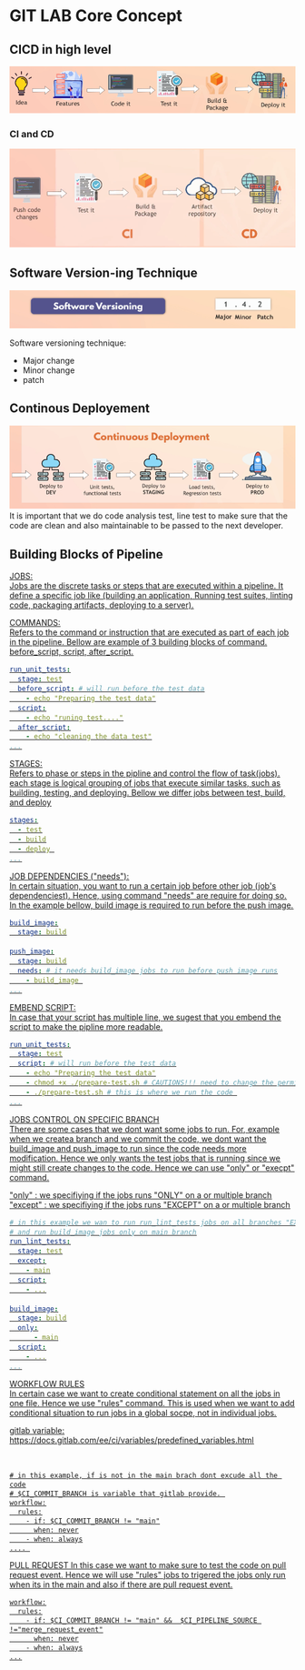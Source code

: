 # GIT LAB Core Concept


## CICD in high level
![CICD_in_highlevel](https://github.com/farellfebriano/GITLAB_CICD/blob/main/Core_Concept/Image/CICD_in_highlevel.png?raw=true)

### CI and CD
![CICD_in_highlevel](https://github.com/farellfebriano/GITLAB_CICD/blob/main/Core_Concept/Image/CI_and_CD.png?raw=true)

## Software Version-ing Technique 
![CICD_in_highlevel](https://github.com/farellfebriano/GITLAB_CICD/blob/main/Core_Concept/Image/software_versioning.png?raw=true)

Software versioning technique:
<ul>
  <li>Major change</li>
  <li>Minor change</li>
  <li>patch</li>
</ul>

## Continous Deployement
![CICD_in_highlevel](https://github.com/farellfebriano/GITLAB_CICD/blob/main/Core_Concept/Image/continous_dployement.png?raw=true)
<br/>
It is important that we do code analysis test, line test to make sure that the code are clean and also maintainable to be passed to the next developer. 

## Building Blocks of Pipeline

<span style="text-decoration: underline;"><u>JOBS:<u/></span>
<br/>
Jobs are the discrete tasks or steps that are executed within a pipeline. It define a specific job like (building an application, Running test suites, linting code, packaging artifacts, deploying to a server).

<u>COMMANDS:<u/>
<br/>
Refers to the command or instruction that are executed as part of each job in the pipeline. Bellow are example of 3 building blocks of command. before_script, script, after_script.

```yaml
run_unit_tests:
  stage: test
  before_script: # will run before the test data
    - echo "Preparing the test data"
  script:
    - echo "runing test...."
  after_script:
    - echo "cleaning the data test"
...
```

<u>STAGES:<u/>
<br/>
Refers to phase or steps in the pipline and control the flow of task(jobs). each stage is logical grouping of jobs that execute similar tasks, such as building, testing, and deploying. Bellow we differ jobs between test, build, and deploy

```yaml
stages:
  - test
  - build
  - deploy 
...
```

<u>JOB DEPENDENCIES ("needs"):<u/>
<br/>
In certain situation, you want to run a certain job before other job (job's dependenciest). Hence, using command "needs" are require for doing so. In the example bellow, build image is required to run before the push image.

```yaml
build_image:
  stage: build

push_image:
  stage: build
  needs: # it needs build_image jobs to run before push image runs
    - build_image 
...
```

EMBEND SCRIPT:
<br/>
In case that your script has multiple line, we sugest that you embend the script to make the pipline more readable. 

```yaml
run_unit_tests:
  stage: test
  script: # will run before the test data
    - echo "Preparing the test data"
    - chmod +x ./prepare-test.sh # CAUTIONS!!! need to change the permission of the script first 
    - ./prepare-test.sh # this is where we run the code 
...
```

JOBS CONTROL ON SPECIFIC BRANCH
<br/>
There are some cases that we dont want some jobs to run. For, example when we createa branch and we commit the code, we dont want the build_image and push_image to run since the code needs more modification. Hence we only wants the test jobs that is running since we might still create changes to the code. Hence we can use "only" or "execpt" command. 
<br/>

"only"    : we specifiying if the jobs runs "ONLY"  on a or multiple branch<br/>
"except"  : we specifiying if the jobs runs "EXCEPT" on a or multiple branch

```yaml
# in this example we wan to run run_lint_tests jobs on all branches "EXCEPT" main 
# and run build_image jobs only on main branch
run_lint_tests:
  stage: test
  except:
    - main
  script:
    - ...

build_image:
  stage: build
  only:
      - main
  script:
    - ...
...
```

WORKFLOW RULES
<br/>
In certain case we want to create conditional statement on all the jobs in one file. Hence we use "rules" command. This is used when we want to add conditional situation to run jobs in a global socpe, not in individual jobs. 
<br/>


gitlab variable: 
<br/>
https://docs.gitlab.com/ee/ci/variables/predefined_variables.html


<br/>

```
# in this example, if is not in the main brach dont excude all the code
# $CI_COMMIT_BRANCH is variable that gitlab provide. 
workflow:
  rules:
    - if: $CI_COMMIT_BRANCH != "main"
      when: never
    - when: always
.... 
```

PULL REQUEST
In this case we want to make sure to test the code on pull request event. Hence we will use "rules" jobs to trigered the jobs only run when its in the main and also if there are pull request event.

```
workflow:
  rules:
    - if: $CI_COMMIT_BRANCH != "main" &&  $CI_PIPELINE_SOURCE !="merge_request_event"
      when: never
    - when: always
...
```

